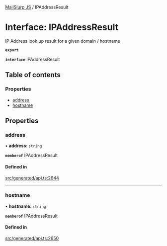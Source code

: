 [MailSlurp JS](../README.md) / IPAddressResult

# Interface: IPAddressResult

IP Address look up result for a given domain / hostname

**`export`**

**`interface`** IPAddressResult

## Table of contents

### Properties

- [address](IPAddressResult.md#address)
- [hostname](IPAddressResult.md#hostname)

## Properties

### address

• **address**: `string`

**`memberof`** IPAddressResult

#### Defined in

[src/generated/api.ts:2644](https://github.com/mailslurp/mailslurp-client/blob/113e801/src/generated/api.ts#L2644)

___

### hostname

• **hostname**: `string`

**`memberof`** IPAddressResult

#### Defined in

[src/generated/api.ts:2650](https://github.com/mailslurp/mailslurp-client/blob/113e801/src/generated/api.ts#L2650)
